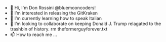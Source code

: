 - 👋 Hi, I'm Don Rossini @bluemooncoders! 
- 👀 I’m interested in releasing the GitKraken
- 🌱 I’m currently learning how to speak Italian
- 💞️ I’m looking to collaborate on keeping Donald J. Trump relagated to the trashbin of history. rm theformerguyforever.txt
- 📫 How to reach me ...

<!---
bluemooncoders/bluemooncoders is a ✨ special ✨ repository because its `README.md` (this file) appears on your GitHub profile.
You can click the Preview link to take a look at your changes.
--->
